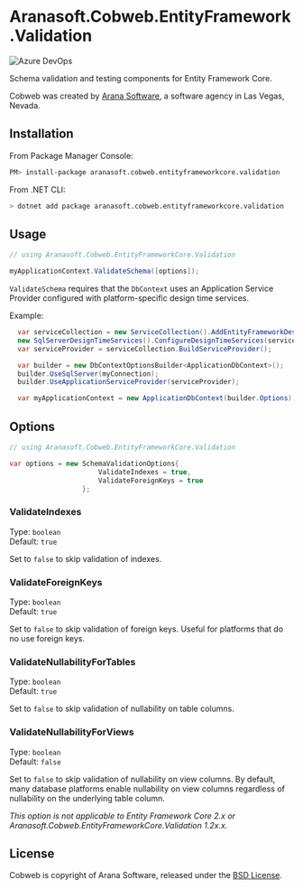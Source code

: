 # Aranasoft.Cobweb.EntityFramework.Validation
![Azure DevOps](https://dev.azure.com/aranasoft/Cobweb/_apis/build/status/Aranasoft.Cobweb.EntityFrameworkCore?branchName=master)

Schema validation and testing components for Entity Framework Core.

Cobweb was created by [Arana Software](https://www.aranasoft.com), a software agency in Las Vegas, Nevada.

## Installation

From Package Manager Console:

```bash
PM> install-package aranasoft.cobweb.entityframeworkcore.validation
```

From .NET CLI:

```bash
> dotnet add package aranasoft.cobweb.entityframeworkcore.validation
```

## Usage

```csharp
// using Aranasoft.Cobweb.EntityFrameworkCore.Validation

myApplicationContext.ValidateSchema([options]);
```

`ValidateSchema` requires that the `DbContext` uses an
Application Service Provider configured with platform-specific design
time services.

Example: 
```csharp
  var serviceCollection = new ServiceCollection().AddEntityFrameworkDesignTimeServices();
  new SqlServerDesignTimeServices().ConfigureDesignTimeServices(serviceCollection);
  var serviceProvider = serviceCollection.BuildServiceProvider();

  var builder = new DbContextOptionsBuilder<ApplicationDbContext>();
  builder.UseSqlServer(myConnection);
  builder.UseApplicationServiceProvider(serviceProvider);

  var myApplicationContext = new ApplicationDbContext(builder.Options);
```

## Options

```csharp
// using Aranasoft.Cobweb.EntityFrameworkCore.Validation

var options = new SchemaValidationOptions{
                      ValidateIndexes = true,
                      ValidateForeignKeys = true
                  };
```

### ValidateIndexes

Type: `boolean`<br>
Default: `true`

Set to `false` to skip validation of indexes.

### ValidateForeignKeys

Type: `boolean`<br>
Default: `true`

Set to `false` to skip validation of foreign keys. Useful for platforms that do no use foreign keys.

### ValidateNullabilityForTables

Type: `boolean`<br>
Default: `true`

Set to `false` to skip validation of nullability on table columns.

### ValidateNullabilityForViews

Type: `boolean`<br>
Default: `false`

Set to `false` to skip validation of nullability on view columns. By default, many database platforms enable nullability on view columns regardless of nullability on the underlying table column.

*This option is not applicable to Entity Framework Core 2.x or Aranasoft.Cobweb.EntityFrameworkCore.Validation 1.2x.x.*


## License

Cobweb is copyright of Arana Software, released under the [BSD License](http://opensource.org/licenses/BSD-3-Clause).
